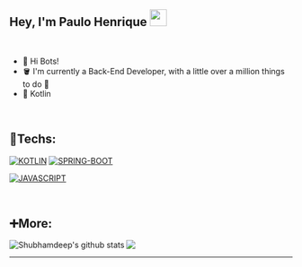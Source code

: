 ## Hey, I'm Paulo Henrique <img src=https://github.com/TheDudeThatCode/TheDudeThatCode/blob/master/Assets/powerup.gif width="30">

<br>

  - 🤖 Hi Bots!
  - 🪣 I'm currently a Back-End Developer, with a little over a million things to do 🦾
  - 🔭 Kotlin

<br>

## 🔧Techs:

[![KOTLIN](https://img.shields.io/badge/Kotlin-7730B1?style=for-the-badge&logo=kotlin&logoColor=white)](https://kotlinlang.org/)
[![SPRING-BOOT](https://img.shields.io/badge/Spring_Boot-439217?style=for-the-badge&logo=spring&logoColor=white)](https://spring.io/projects/spring-boot)
<!-- [![HTML5](https://img.shields.io/badge/HTML5-E34F26?style=for-the-badge&logo=html5&logoColor=white)](https://developer.mozilla.org/pt-BR/docs/Web/HTML)
[![CSS3](https://img.shields.io/badge/CSS3-1572B6?style=for-the-badge&logo=css3&logoColor=white)](https://developer.mozilla.org/pt-BR/docs/Web/CSS)
[![JAVA](https://img.shields.io/badge/Java-942410?style=for-the-badge&logo=java&logoColor=white)](https://www.java.com/pt-BR/download/help/develop.html) -->
[![JAVASCRIPT](https://img.shields.io/badge/JavaScript-F7DF1E?style=for-the-badge&logo=javascript&logoColor=black)](https://developer.mozilla.org/pt-BR/docs/Web/JavaScript)
 
<br>
 
## ➕More:

<a href="https://github.com/wogoo">
  <img align="center" src="https://github-readme-stats.vercel.app/api/top-langs/?username=wogoo&theme=dark&hide_langs_below=1" />
</a>

<a href="https://github.com/wogoo">
 <img align="left" src="https://github-readme-stats.vercel.app/api?username=wogoo&show_icons=true&theme=dark&line_height=27" alt="Shubhamdeep's github stats"/>
</a>

<br>
<hr>





<!-- <a href="https://github.com/TheDudeThatCode/Fun-with-DS-and-Algo">
 <img align="center" src="https://github-readme-stats.vercel.app/api/pin/?username=TheDudeThatCode&repo=Fun-with-DS-and-Algo&theme=dark" />
</a> -->

<br>

